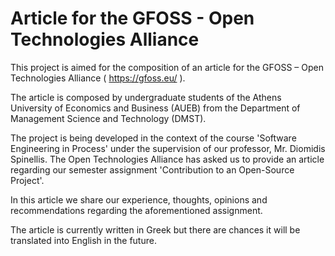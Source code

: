 # Article for the GFOSS - Open Technologies Alliance
This project is aimed for the composition of an article for the GFOSS – Open Technologies Alliance ( https://gfoss.eu/ ).

The article is composed by undergraduate students of the Athens University of Economics and Business (AUEB) from the Department of 
Management Science and Technology (DMST).

The project is being developed in the context of the course 'Software Engineering in Process' under the supervision of our professor, Mr. Diomidis Spinellis. The Open Technologies Alliance has asked
us to provide an article regarding our semester assignment 'Contribution to an Open-Source Project'. 

In this article we share our experience, thoughts, opinions and recommendations regarding the aforementioned assignment. 

The article is currently written in Greek but there are chances it will be translated into English in the future.
